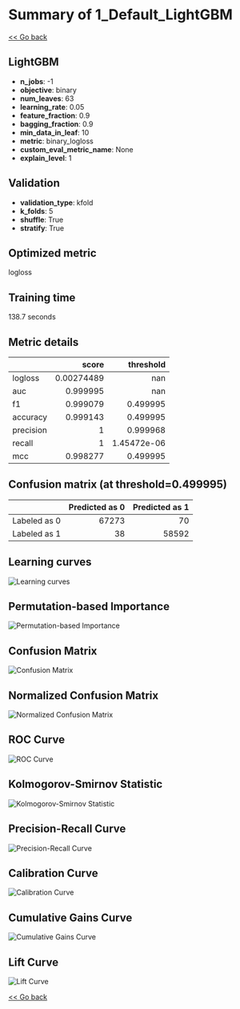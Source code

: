 # Summary of 1_Default_LightGBM

[<< Go back](../README.md)


## LightGBM
- **n_jobs**: -1
- **objective**: binary
- **num_leaves**: 63
- **learning_rate**: 0.05
- **feature_fraction**: 0.9
- **bagging_fraction**: 0.9
- **min_data_in_leaf**: 10
- **metric**: binary_logloss
- **custom_eval_metric_name**: None
- **explain_level**: 1

## Validation
 - **validation_type**: kfold
 - **k_folds**: 5
 - **shuffle**: True
 - **stratify**: True

## Optimized metric
logloss

## Training time

138.7 seconds

## Metric details
|           |      score |     threshold |
|:----------|-----------:|--------------:|
| logloss   | 0.00274489 | nan           |
| auc       | 0.999995   | nan           |
| f1        | 0.999079   |   0.499995    |
| accuracy  | 0.999143   |   0.499995    |
| precision | 1          |   0.999968    |
| recall    | 1          |   1.45472e-06 |
| mcc       | 0.998277   |   0.499995    |


## Confusion matrix (at threshold=0.499995)
|              |   Predicted as 0 |   Predicted as 1 |
|:-------------|-----------------:|-----------------:|
| Labeled as 0 |            67273 |               70 |
| Labeled as 1 |               38 |            58592 |

## Learning curves
![Learning curves](learning_curves.png)

## Permutation-based Importance
![Permutation-based Importance](permutation_importance.png)
## Confusion Matrix

![Confusion Matrix](confusion_matrix.png)


## Normalized Confusion Matrix

![Normalized Confusion Matrix](confusion_matrix_normalized.png)


## ROC Curve

![ROC Curve](roc_curve.png)


## Kolmogorov-Smirnov Statistic

![Kolmogorov-Smirnov Statistic](ks_statistic.png)


## Precision-Recall Curve

![Precision-Recall Curve](precision_recall_curve.png)


## Calibration Curve

![Calibration Curve](calibration_curve_curve.png)


## Cumulative Gains Curve

![Cumulative Gains Curve](cumulative_gains_curve.png)


## Lift Curve

![Lift Curve](lift_curve.png)



[<< Go back](../README.md)
